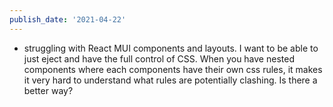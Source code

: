```yaml
---
publish_date: '2021-04-22'
---
```


- struggling with React MUI components and layouts. I want to be able to just eject and have the full control of CSS. When you have nested components where each components have their own css rules, it makes it very hard to understand what rules are potentially clashing. Is there a better way?
